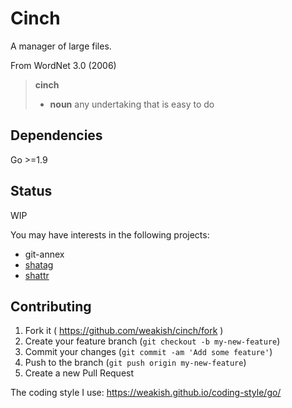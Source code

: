 # Cinch

A manager of large files.

From WordNet 3.0 (2006)

> **cinch**
>
> - **noun** any undertaking that is easy to do

## Dependencies

Go >=1.9

## Status

WIP

You may have interests in the following projects:

- git-annex
- [shatag](https://bitbucket.org/maugier/shatag)
- [shattr](https://github.com/weakish/shattr)

## Contributing

1. Fork it ( https://github.com/weakish/cinch/fork )
2. Create your feature branch (`git checkout -b my-new-feature`)
3. Commit your changes (`git commit -am 'Add some feature'`)
4. Push to the branch (`git push origin my-new-feature`)
5. Create a new Pull Request

The coding style I use: https://weakish.github.io/coding-style/go/
